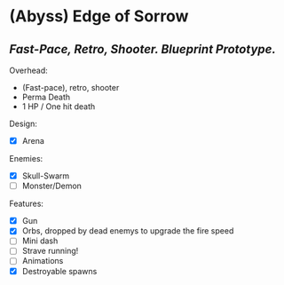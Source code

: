 (Abyss) Edge of Sorrow
=============
*Fast-Pace, Retro, Shooter. Blueprint Prototype.*
---------------
 
 Overhead:
 - (Fast-pace), retro, shooter
 - Perma Death
 - 1 HP / One hit death
 
 Design:
 - [x] Arena
 
 Enemies:
 - [x] Skull-Swarm
 - [ ] Monster/Demon
 
 Features:
 - [x] Gun
 - [x] Orbs, dropped by dead enemys
   to upgrade the fire speed
 - [ ] Mini dash
 - [ ] Strave running!
 - [ ] Animations
 - [x] Destroyable spawns
